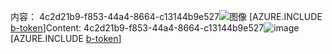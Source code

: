 <span data-ttu-id="41d75-101">内容： 4c2d21b9-f853-44a4-8664-c13144b9e527![图像](a028207d-9d1a-4a8c-9f32-8ce5dcc3ee58.png)
[AZURE.INCLUDE [b-token](45352353-933f-41fc-82b5-84f2bef90b44.md)]</span><span class="sxs-lookup"><span data-stu-id="41d75-101">Content: 4c2d21b9-f853-44a4-8664-c13144b9e527![image](a028207d-9d1a-4a8c-9f32-8ce5dcc3ee58.png)
[AZURE.INCLUDE [b-token](45352353-933f-41fc-82b5-84f2bef90b44.md)]</span></span>
